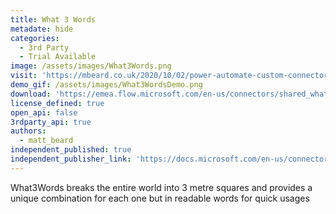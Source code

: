 ```yaml
---
title: What 3 Words
metadate: hide
categories:
  - 3rd Party
  - Trial Available
image: /assets/images/What3Words.png
visit: 'https://mbeard.co.uk/2020/10/02/power-automate-custom-connector-series-1-what3words/'
demo_gif: /assets/images/What3WordsDemo.png
download: 'https://emea.flow.microsoft.com/en-us/connectors/shared_what3wordsip/what3words-independent-publisher/'
license_defined: true
open_api: false
3rdparty_api: true
authors:
  - matt_beard
independent_published: true
independent_publisher_link: 'https://docs.microsoft.com/en-us/connectors/what3wordsip/'
---
```

What3Words breaks the entire world into 3 metre squares and provides a unique combination for each one but in readable words for quick usages